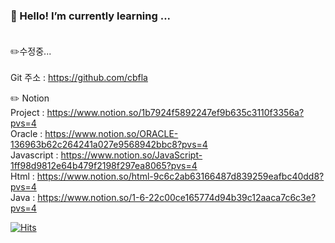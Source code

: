 ### 🌱 Hello! I’m currently learning ...<br><br>

:pencil2:수정중...<br><br>
Git 주소 : https://github.com/cbfla<br>

:pencil2: Notion <br>
Project : https://www.notion.so/1b7924f5892247ef9b635c3110f3356a?pvs=4 <br>
Oracle : https://www.notion.so/ORACLE-136963b62c264241a027e9568942bbc8?pvs=4 <br>
Javascript : https://www.notion.so/JavaScript-1ff98d9812e64b479f2198f297ea8065?pvs=4 <br>
Html : https://www.notion.so/html-9c6c2ab63166487d839259eafbc40dd8?pvs=4 <br>
Java : https://www.notion.so/1-6-22c00ce165774d94b39c12aaca7c6c3e?pvs=4 <br>


[![Hits](https://hits.seeyoufarm.com/api/count/incr/badge.svg?url=https%3A%2F%2Fgithub.com%2Fcbfla%2Fhit-counter&count_bg=%2379C83D&title_bg=%23555555&icon=&icon_color=%23E7E7E7&title=hits&edge_flat=true)](https://hits.seeyoufarm.com)



